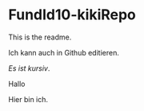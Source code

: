 FundId10-kikiRepo
=================
This is the readme.

Ich kann auch in Github editieren.

*Es ist kursiv*.

Hallo

Hier bin ich.